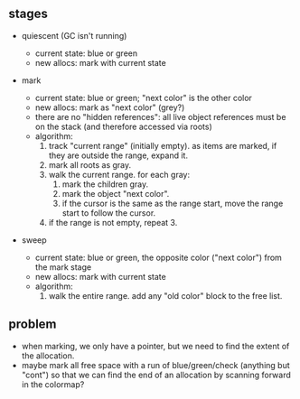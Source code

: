 

## stages

- quiescent (GC isn't running)
    - current state: blue or green
    - new allocs: mark with current state

- mark
    - current state: blue or green; "next color" is the other color
    - new allocs: mark as "next color" (grey?)
    - there are no "hidden references": all live object references must be on the stack (and therefore accessed via roots)
    - algorithm:
        1. track "current range" (initially empty). as items are marked, if they are outside the range, expand it.
        2. mark all roots as gray.
        3. walk the current range. for each gray:
            1. mark the children gray.
            2. mark the object "next color".
            3. if the cursor is the same as the range start, move the range start to follow the cursor.
        4. if the range is not empty, repeat 3.

- sweep
    - current state: blue or green, the opposite color ("next color") from the mark stage
    - new allocs: mark with current state
    - algorithm:
        1. walk the entire range. add any "old color" block to the free list.

## problem

- when marking, we only have a pointer, but we need to find the extent of the allocation.
- maybe mark all free space with a run of blue/green/check (anything but "cont") so that we can find the end of an allocation by scanning forward in the colormap?
